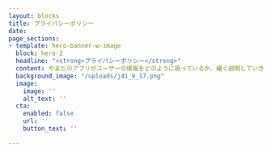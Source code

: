```yaml
---
layout: blocks
title: プライバシーポリシー
date: 
page_sections:
- template: hero-banner-w-image
  block: hero-2
  headline: "<strong>プライバシーポリシー</strong>"
  content: やまだのアプリがユーザーの情報をどのように扱っているか、緩く説明していきます。
  background_image: "/uploads/j41_9_17.png"
  image:
    image: ''
    alt_text: ''
  cta:
    enabled: false
    url: ''
    button_text: ''

---
```

